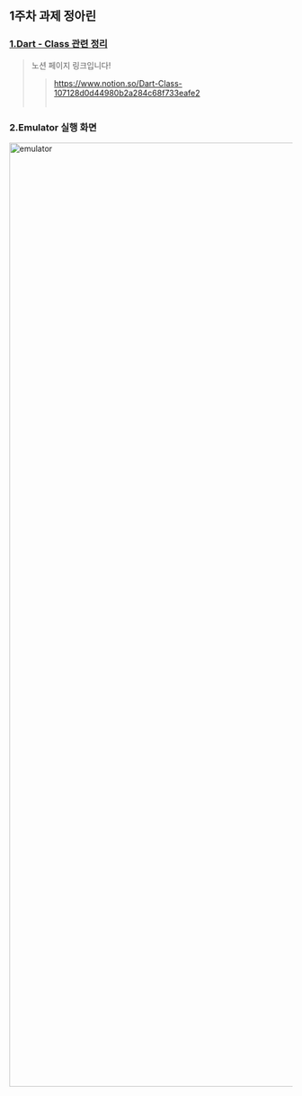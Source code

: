 ## 1주차 과제 정아린

### [1.Dart - Class 관련 정리](https://www.notion.so/Dart-Class-107128d0d44980b2a284c68f733eafe2)
> 노션 페이지 링크입니다!
> >https://www.notion.so/Dart-Class-107128d0d44980b2a284c68f733eafe2
<br></br>
### 2.Emulator 실행 화면
<img width="1680" alt="emulator" src="https://github.com/user-attachments/assets/751dfc36-1189-4a95-b449-6165f648cc0d">
